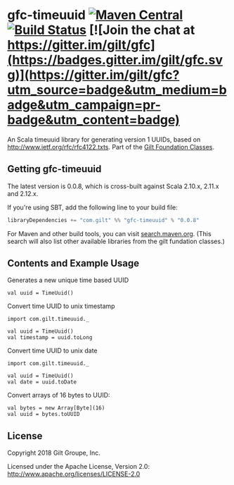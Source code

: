 # gfc-timeuuid [![Maven Central](https://maven-badges.herokuapp.com/maven-central/com.gilt/gfc-timeuuid_2.12/badge.svg?style=plastic)](https://maven-badges.herokuapp.com/maven-central/com.gilt/gfc-timeuuid_2.12) [![Build Status](https://secure.travis-ci.org/gilt/gfc-timeuuid.png)](http://travis-ci.org/gilt/gfc-timeuuid) [![Join the chat at https://gitter.im/gilt/gfc](https://badges.gitter.im/gilt/gfc.svg)](https://gitter.im/gilt/gfc?utm_source=badge&utm_medium=badge&utm_campaign=pr-badge&utm_content=badge)

An Scala timeuuid library for generating version 1 UUIDs, based on http://www.ietf.org/rfc/rfc4122.txts. Part of the [Gilt Foundation Classes](https://github.com/gilt?q=gfc).

## Getting gfc-timeuuid

The latest version is 0.0.8, which is cross-built against Scala 2.10.x, 2.11.x and 2.12.x.

If you're using SBT, add the following line to your build file:

```scala
libraryDependencies += "com.gilt" %% "gfc-timeuuid" % "0.0.8"
```

For Maven and other build tools, you can visit [search.maven.org](http://search.maven.org/#search%7Cga%7C1%7Ccom.gilt%20gfc).
(This search will also list other available libraries from the gilt fundation classes.)

## Contents and Example Usage

Generates a new unique time based UUID

    val uuid = TimeUuid()

Convert time UUID to unix timestamp

    import com.gilt.timeuuid._

    val uuid = TimeUuid()
    val timestamp = uuid.toLong

Convert time UUID to unix date

    import com.gilt.timeuuid._

    val uuid = TimeUuid()
    val date = uuid.toDate

Convert arrays of 16 bytes to UUID:

    val bytes = new Array[Byte](16)
    val uuid = bytes.toUUID

## License
Copyright 2018 Gilt Groupe, Inc.

Licensed under the Apache License, Version 2.0: http://www.apache.org/licenses/LICENSE-2.0
